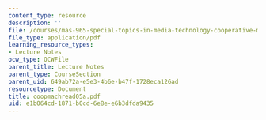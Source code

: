 ```yaml
---
content_type: resource
description: ''
file: /courses/mas-965-special-topics-in-media-technology-cooperative-machines-fall-2003/e1b064cd1871b0cd6e8ee6b3dfda9435_coopmachread05a.pdf
file_type: application/pdf
learning_resource_types:
- Lecture Notes
ocw_type: OCWFile
parent_title: Lecture Notes
parent_type: CourseSection
parent_uid: 649ab72a-e5e3-4b6e-b47f-1728eca126ad
resourcetype: Document
title: coopmachread05a.pdf
uid: e1b064cd-1871-b0cd-6e8e-e6b3dfda9435
---
```

